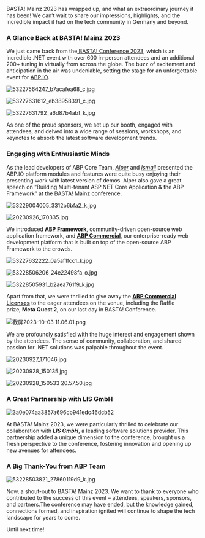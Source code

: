 BASTA! Mainz 2023 has wrapped up, and what an extraordinary journey it has been! We can’t wait to share our impressions, highlights, and the incredible impact it had on the tech community in Germany and beyond.



### A Glance Back at BASTA! Mainz 2023





We just came back from the[ BASTA! Conference 2023](https://basta.net/), which is an incredible .NET event with over 600 in-person attendees and an additional 200+ tuning in virtually from across the globe. The buzz of excitement and anticipation in the air was undeniable, setting the stage for an unforgettable event for [ABP.IO](https://abp.io/).



![53227564247\_b7acafea68\_c.jpg](3a0e074506bcc60cad473655b6fd5da6.jpg)



![53227631612\_eb38958391\_c.jpg](3a0e074555e8d6f62bc3d47c00f86762.jpg)



![53227631792\_a6d87b4abf\_k.jpg](3a0e0745b6418472a66d905053d492e6.jpg)



As one of the proud sponsors, we set up our booth, engaged with attendees, and delved into a wide range of sessions, workshops, and keynotes to absorb the latest software development trends.



### Engaging with Enthusiastic Minds





As the lead developers of ABP Core Team, *[Alper](https://twitter.com/alperebicoglu)* and *[Ismail](https://twitter.com/ismcagdas)* presented the ABP.IO platform modules and features were quite busy enjoying their presenting work with latest version of demos. Alper also gave a great speech on “Building Multi-tenant ASP.NET Core Application & the ABP Framework” at the BASTA! Mainz conference.



![53229004005\_3312b6bfa2\_k.jpg](3a0e074625fddc3097efdc1bef3058d8.jpg)



![20230926\_170335.jpg](3a0e074675731c4a59167a878d4cd04e.jpg)



We introduced **[ABP Framework](https://abp.io/)**, community-driven open-source web application framework, and **[ABP Commercial](https://commercial.abp.io/)**, our enterprise-ready web development platform that is built on top of the open-source ABP Framework to the crowds.



![53227632222\_0a5af1fcc1\_k.jpg](3a0e074703a63129e5713ff51653aaac.jpg)



![53228506206\_24e22498fa\_o.jpg](3a0e07477e980a4c2104300557e8f7fb.jpg)



![53228505931\_b2aea761f9\_k.jpg](3a0e0747c283919bbc5edfdc289db1d8.jpg)



Apart from that, we were thrilled to give away the **[ABP Commercial Licenses](https://commercial.abp.io/pricing)** to the eager attendees on the venue, including the Raffle prize, **Meta Quest 2**, on our last day in BASTA! Conference.



![截屏2023-10-03 11.06.01.png](3a0e0748c8752dfdc2bcb5b9b2ce5908.png)



We are profoundly satisfied with the huge interest and engagement shown by the attendees. The sense of community, collaboration, and shared passion for .NET solutions was palpable throughout the event.



![20230927\_171046.jpg](3a0e07495efa58bb9f1e523d982dbc65.jpg)



![20230928\_150135.jpg](3a0e0749c23a9e3b06d66ed54bed0c7a.jpg)



![20230928\_150533 20.57.50.jpg](3a0e074a268272e630d8422ace32b4c8.jpg)



### A Great Partnership with LIS GmbH





![3a0e074aa3857a696cb941edc46dcb52](https://github.com/user-attachments/assets/ea0f6d32-e49b-4573-997f-9751ef16b303)




At BASTA! Mainz 2023, we were particularly thrilled to celebrate our collaboration with ***LIS GmbH***, a leading software solutions provider. This partnership added a unique dimension to the conference, brought us a fresh perspective to the conference, fostering innovation and opening up new avenues for attendees.



### A Big Thank-You from ABP Team





![53228503821\_27860119d9\_k.jpg](3a0e074b0a46662cf39a6796d0f23086.jpg)



Now, a shout-out to BASTA! Mainz 2023. We want to thank to everyone who contributed to the success of this event – attendees, speakers, sponsors, and partners.The conference may have ended, but the knowledge gained, connections formed, and inspiration ignited will continue to shape the tech landscape for years to come.



Until next time!
